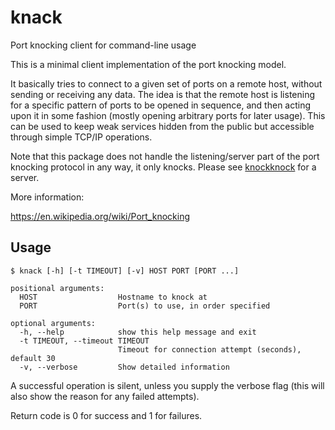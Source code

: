 knack
=====

Port knocking client for command-line usage

This is a minimal client implementation of the port knocking model. 

It basically tries to connect to a given set of ports on a remote host, without sending or receiving any data. The idea is that the remote host is listening for a specific pattern of ports to be opened in sequence, and then acting upon it in some fashion (mostly opening arbitrary ports for later usage). This can be used to keep weak services hidden from the public but accessible through simple TCP/IP operations.

Note that this package does not handle the listening/server part of the port knocking protocol in any way, it only knocks. Please see [knockknock](https://github.com/moxie0/knockknock) for a server.

More information:

https://en.wikipedia.org/wiki/Port_knocking


Usage
-----

    $ knack [-h] [-t TIMEOUT] [-v] HOST PORT [PORT ...]
    
    positional arguments:
      HOST                  Hostname to knock at
      PORT                  Port(s) to use, in order specified
    
    optional arguments:
      -h, --help            show this help message and exit
      -t TIMEOUT, --timeout TIMEOUT
                            Timeout for connection attempt (seconds), default 30
      -v, --verbose         Show detailed information


A successful operation is silent, unless you supply the verbose flag (this will also show the reason for any failed attempts).

Return code is 0 for success and 1 for failures.
